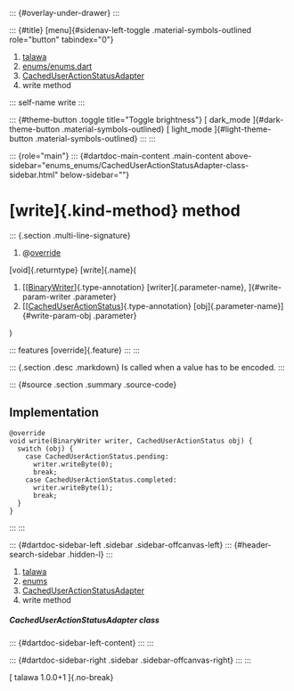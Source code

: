 ::: {#overlay-under-drawer}
:::

::: {#title}
[menu]{#sidenav-left-toggle .material-symbols-outlined role="button"
tabindex="0"}

1.  [talawa](../../index.html)
2.  [enums/enums.dart](../../enums_enums/)
3.  [CachedUserActionStatusAdapter](../../enums_enums/CachedUserActionStatusAdapter-class.html)
4.  write method

::: self-name
write
:::

::: {#theme-button .toggle title="Toggle brightness"}
[ dark_mode ]{#dark-theme-button .material-symbols-outlined} [
light_mode ]{#light-theme-button .material-symbols-outlined}
:::
:::

::: {role="main"}
::: {#dartdoc-main-content .main-content above-sidebar="enums_enums/CachedUserActionStatusAdapter-class-sidebar.html" below-sidebar=""}
<div>

# [write]{.kind-method} method

</div>

::: {.section .multi-line-signature}
<div>

1.  @[override](https://api.flutter.dev/flutter/dart-core/override-constant.html)

</div>

[void]{.returntype} [write]{.name}(

1.  [[[BinaryWriter](https://pub.dev/documentation/hive/2.2.3/hive/BinaryWriter-class.html)]{.type-annotation}
    [writer]{.parameter-name}, ]{#write-param-writer .parameter}
2.  [[[CachedUserActionStatus](../../enums_enums/CachedUserActionStatus.html)]{.type-annotation}
    [obj]{.parameter-name}]{#write-param-obj .parameter}

)

::: features
[override]{.feature}
:::
:::

::: {.section .desc .markdown}
Is called when a value has to be encoded.
:::

::: {#source .section .summary .source-code}
## Implementation

``` language-dart
@override
void write(BinaryWriter writer, CachedUserActionStatus obj) {
  switch (obj) {
    case CachedUserActionStatus.pending:
      writer.writeByte(0);
      break;
    case CachedUserActionStatus.completed:
      writer.writeByte(1);
      break;
  }
}
```
:::
:::

::: {#dartdoc-sidebar-left .sidebar .sidebar-offcanvas-left}
::: {#header-search-sidebar .hidden-l}
:::

1.  [talawa](../../index.html)
2.  [enums](../../enums_enums/)
3.  [CachedUserActionStatusAdapter](../../enums_enums/CachedUserActionStatusAdapter-class.html)
4.  write method

##### CachedUserActionStatusAdapter class

::: {#dartdoc-sidebar-left-content}
:::
:::

::: {#dartdoc-sidebar-right .sidebar .sidebar-offcanvas-right}
:::
:::

[ talawa 1.0.0+1 ]{.no-break}

